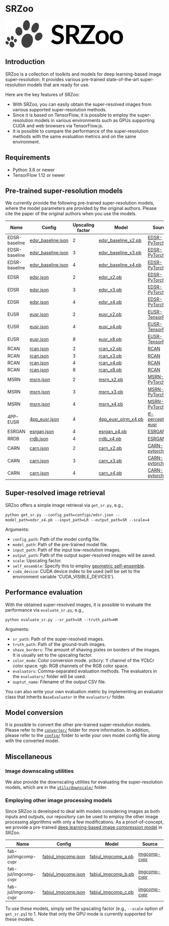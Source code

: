 # SRZoo
![SRZoo](figures/logo.png)


## Introduction
SRZoo is a collection of toolkits and models for deep learning-based image super-resolution.
It provides various pre-trained state-of-the-art super-resolution models that are ready for use.

Here are the key features of SRZoo:
- With SRZoo, you can easily obtain the super-resolved images from various supported super-resolution methods.
- Since it is based on TensorFlow, it is possible to employ the super-resolution models in various environments such as GPUs supporting CUDA and web browsers via TensorFlow.js.
- It is possible to compare the performance of the super-resolution methods with the same evaluation metrics and on the same environment.


## Requirements

- Python 3.6 or newer
- TensorFlow 1.12 or newer


## Pre-trained super-resolution models

We currently provide the following pre-trained super-resolution models, where the model parameters are provided by the original authors.
Please cite the paper of the original authors when you use the models.

| Name | Config | Upscaling factor | Model | Source |
| --- | --- | --- | --- | --- |
| EDSR-baseline | [edsr_baseline.json](configs/edsr_baseline.json) | 2 | [edsr_baseline_x2.pb](http://mcml.yonsei.ac.kr/files/srzoo/edsr_baseline_x2.pb) | [EDSR-PyTorch](https://github.com/thstkdgus35/EDSR-PyTorch) |
| EDSR-baseline | [edsr_baseline.json](configs/edsr_baseline.json) | 3 | [edsr_baseline_x3.pb](http://mcml.yonsei.ac.kr/files/srzoo/edsr_baseline_x3.pb) | [EDSR-PyTorch](https://github.com/thstkdgus35/EDSR-PyTorch) |
| EDSR-baseline | [edsr_baseline.json](configs/edsr_baseline.json) | 4 | [edsr_baseline_x4.pb](http://mcml.yonsei.ac.kr/files/srzoo/edsr_baseline_x4.pb) | [EDSR-PyTorch](https://github.com/thstkdgus35/EDSR-PyTorch) |
| EDSR | [edsr.json](configs/edsr.json) | 2 | [edsr_x2.pb](http://mcml.yonsei.ac.kr/files/srzoo/edsr_x2.pb) | [EDSR-PyTorch](https://github.com/thstkdgus35/EDSR-PyTorch) |
| EDSR | [edsr.json](configs/edsr.json) | 3 | [edsr_x3.pb](http://mcml.yonsei.ac.kr/files/srzoo/edsr_x3.pb) | [EDSR-PyTorch](https://github.com/thstkdgus35/EDSR-PyTorch) |
| EDSR | [edsr.json](configs/edsr.json) | 4 | [edsr_x4.pb](http://mcml.yonsei.ac.kr/files/srzoo/edsr_x4.pb) | [EDSR-PyTorch](https://github.com/thstkdgus35/EDSR-PyTorch) |
| EUSR | [eusr.json](configs/eusr.json) | 2 | [eusr_x2.pb](http://mcml.yonsei.ac.kr/files/srzoo/eusr_x2.pb) | [EUSR-TensorFlow](https://github.com/junhyukk/EUSR-Tensorflow) |
| EUSR | [eusr.json](configs/eusr.json) | 4 | [eusr_x4.pb](http://mcml.yonsei.ac.kr/files/srzoo/eusr_x4.pb) | [EUSR-TensorFlow](https://github.com/junhyukk/EUSR-Tensorflow) |
| EUSR | [eusr.json](configs/eusr.json) | 8 | [eusr_x8.pb](http://mcml.yonsei.ac.kr/files/srzoo/eusr_x8.pb) | [EUSR-TensorFlow](https://github.com/junhyukk/EUSR-Tensorflow) |
| RCAN | [rcan.json](configs/rcan.json) | 2 | [rcan_x2.pb](http://mcml.yonsei.ac.kr/files/srzoo/rcan_x2.pb) | [RCAN](https://github.com/yulunzhang/RCAN) |
| RCAN | [rcan.json](configs/rcan.json) | 3 | [rcan_x3.pb](http://mcml.yonsei.ac.kr/files/srzoo/rcan_x3.pb) | [RCAN](https://github.com/yulunzhang/RCAN) |
| RCAN | [rcan.json](configs/rcan.json) | 4 | [rcan_x4.pb](http://mcml.yonsei.ac.kr/files/srzoo/rcan_x4.pb) | [RCAN](https://github.com/yulunzhang/RCAN) |
| RCAN | [rcan.json](configs/rcan.json) | 8 | [rcan_x8.pb](http://mcml.yonsei.ac.kr/files/srzoo/rcan_x8.pb) | [RCAN](https://github.com/yulunzhang/RCAN) |
| MSRN | [msrn.json](configs/msrn.json) | 2 | [msrn_x2.pb](http://mcml.yonsei.ac.kr/files/srzoo/msrn_x2.pb) | [MSRN-PyTorch](https://github.com/MIVRC/MSRN-PyTorch) |
| MSRN | [msrn.json](configs/msrn.json) | 3 | [msrn_x3.pb](http://mcml.yonsei.ac.kr/files/srzoo/msrn_x3.pb) | [MSRN-PyTorch](https://github.com/MIVRC/MSRN-PyTorch) |
| MSRN | [msrn.json](configs/msrn.json) | 4 | [msrn_x4.pb](http://mcml.yonsei.ac.kr/files/srzoo/msrn_x4.pb) | [MSRN-PyTorch](https://github.com/MIVRC/MSRN-PyTorch) |
| 4PP-EUSR | [4pp_eusr.json](configs/4pp_eusr.json) | 4 | [4pp_eusr_pirm_x4.pb](http://mcml.yonsei.ac.kr/files/srzoo/4pp_eusr_pirm_x4.pb) | [tf-perceptual-eusr](https://github.com/idearibosome/tf-perceptual-eusr) |
| ESRGAN | [esrgan.json](configs/esrgan.json) | 4 | [esrgan_x4.pb](http://mcml.yonsei.ac.kr/files/srzoo/esrgan_x4.pb) | [ESRGAN](https://github.com/xinntao/ESRGAN) |
| RRDB | [rrdb.json](configs/rrdb.json) | 4 | [rrdb_x4.pb](http://mcml.yonsei.ac.kr/files/srzoo/rrdb_x4.pb) | [ESRGAN](https://github.com/xinntao/ESRGAN) |
| CARN | [carn.json](configs/carn.json) | 2 | [carn_x2.pb](http://mcml.yonsei.ac.kr/files/srzoo/carn_x2.pb) | [CARN-pytorch](https://github.com/nmhkahn/CARN-pytorch) |
| CARN | [carn.json](configs/carn.json) | 3 | [carn_x3.pb](http://mcml.yonsei.ac.kr/files/srzoo/carn_x3.pb) | [CARN-pytorch](https://github.com/nmhkahn/CARN-pytorch) |
| CARN | [carn.json](configs/carn.json) | 4 | [carn_x4.pb](http://mcml.yonsei.ac.kr/files/srzoo/carn_x4.pb) | [CARN-pytorch](https://github.com/nmhkahn/CARN-pytorch) |


## Super-resolved image retrieval

SRZoo offers a simple image retrieval via ```get_sr.py```, e.g.,
```
python get_sr.py --config_path=configs/edsr.json --model_path=edsr_x4.pb --input_path=LR --output_path=SR --scale=4
```

Arguments:
- ```config_path```: Path of the model config file.
- ```model_path```: Path of the pre-trained model file.
- ```input_path```: Path of the input low-resolution images.
- ```output_path```: Path of the output super-resolved images will be saved.
- ```scale```: Upscaling factor.
- ```self_ensemble```: Specify this to employ [geometric self-ensemble](http://openaccess.thecvf.com/content_cvpr_2017_workshops/w12/papers/Lim_Enhanced_Deep_Residual_CVPR_2017_paper.pdf).
- ```cuda_device```: CUDA device index to be used (will be set to the environment variable 'CUDA_VISIBLE_DEVICES').


## Performance evaluation

With the obtained super-resolved images, it is possible to evaluate the performance via ```evaluate_sr.py```, e.g.,
```
python evaluate_sr.py --sr_path=SR --truth_path=HR
```

Arguments:
- ```sr_path```: Path of the super-resolved images.
- ```truth_path```: Path of the ground-truth images.
- ```shave_borders```: The amount of shaving pixles on borders of the images. It is usually set to the upscaling factor.
- ```color_mode```: Color conversion mode. ycbcry: Y channel of the YCbCr color space. rgb: RGB channels of the RGB color space.
- ```evaluators```: Comma-separated evaluation methods. The evaluators in the ```evaluators/``` folder will be used.
- ```ouptut_name```: Filename of the output CSV file.

You can also write your own evaluation metric by implementing an evaluator class that inherits ```BaseEvaluator``` in the ```evaluators/``` folder.


## Model conversion

It is possible to convert the other pre-trained super-resolution models.
Please refer to the [```converter/```](converter/) folder for more information.
In addition, please refer to the [```config/```](config/) folder to write your own model config file along with the converted model.


## Miscellaneous

### Image downscaling utilities

We also provide the downscaling utilities for evaluating the super-resolution models, which are in the [```utils/downscale/```](utils/downscale/) folder.

### Employing other image processing models

Since SRZoo is developed to deal with models considering images as both inputs and outputs, our repository can be used to employ the other image processing algorithms with only a few modifications.
As a proof-of-concept, we provide a pre-trained [deep learning-based image compression model](https://github.com/fab-jul/imgcomp-cvpr) in SRZoo.

| Name | Config | Model | Source |
| --- | --- | --- | --- |
| fab-jul/imgcomp-cvpr | [fabjul_imgcomp.json](configs/fabjul_imgcomp.json) | [fabjul_imgcomp_a.pb](http://mcml.yonsei.ac.kr/files/srzoo/fabjul_imgcomp_a.pb) | [imgcomp-cvpr](https://github.com/fab-jul/imgcomp-cvpr) |
| fab-jul/imgcomp-cvpr | [fabjul_imgcomp.json](configs/fabjul_imgcomp.json) | [fabjul_imgcomp_b.pb](http://mcml.yonsei.ac.kr/files/srzoo/fabjul_imgcomp_b.pb) | [imgcomp-cvpr](https://github.com/fab-jul/imgcomp-cvpr) |
| fab-jul/imgcomp-cvpr | [fabjul_imgcomp.json](configs/fabjul_imgcomp.json) | [fabjul_imgcomp_c.pb](http://mcml.yonsei.ac.kr/files/srzoo/fabjul_imgcomp_c.pb) | [imgcomp-cvpr](https://github.com/fab-jul/imgcomp-cvpr) |

To use these models, simply set the upscaling factor (e.g., ```--scale``` option of ```get_sr.py```) to 1.
Note that only the GPU mode is currently supported for these models.
